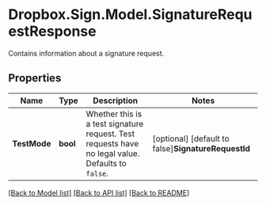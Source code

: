 # Dropbox.Sign.Model.SignatureRequestResponse
Contains information about a signature request.

## Properties

Name | Type | Description | Notes
------------ | ------------- | ------------- | -------------
**TestMode** | **bool** |  Whether this is a test signature request. Test requests have no legal value. Defaults to `false`.  | [optional] [default to false]**SignatureRequestId** | **string** |  The id of the SignatureRequest.  | [optional] **RequesterEmailAddress** | **string** |  The email address of the initiator of the SignatureRequest.  | [optional] **Title** | **string** |  The title the specified Account uses for the SignatureRequest.  | [optional] **OriginalTitle** | **string** |  Default Label for account.  | [optional] **Subject** | **string** |  The subject in the email that was initially sent to the signers.  | [optional] **Message** | **string** |  The custom message in the email that was initially sent to the signers.  | [optional] **Metadata** | **Dictionary&lt;string, Object&gt;** |  The metadata attached to the signature request.  | [optional] **CreatedAt** | **int** |  Time the signature request was created.  | [optional] **ExpiresAt** | **int?** |  The time when the signature request will expire unsigned signatures. See [Signature Request Expiration Date](https://developers.hellosign.com/docs/signature-request/expiration/) for details.  | [optional] **IsComplete** | **bool** |  Whether or not the SignatureRequest has been fully executed by all signers.  | [optional] **IsDeclined** | **bool** |  Whether or not the SignatureRequest has been declined by a signer.  | [optional] **HasError** | **bool** |  Whether or not an error occurred (either during the creation of the SignatureRequest or during one of the signings).  | [optional] **FilesUrl** | **string** |  The URL where a copy of the request&#39;s documents can be downloaded.  | [optional] **SigningUrl** | **string** |  The URL where a signer, after authenticating, can sign the documents. This should only be used by users with existing Dropbox Sign accounts as they will be required to log in before signing.  | [optional] **DetailsUrl** | **string** |  The URL where the requester and the signers can view the current status of the SignatureRequest.  | [optional] **CcEmailAddresses** | **List&lt;string&gt;** |  A list of email addresses that were CCed on the SignatureRequest. They will receive a copy of the final PDF once all the signers have signed.  | [optional] **SigningRedirectUrl** | **string** |  The URL you want the signer redirected to after they successfully sign.  | [optional] **FinalCopyUri** | **string** |  The path where the completed document can be downloaded  | [optional] **TemplateIds** | **List&lt;string&gt;** |  Templates IDs used in this SignatureRequest (if any).  | [optional] **CustomFields** | [**List&lt;SignatureRequestResponseCustomFieldBase&gt;**](SignatureRequestResponseCustomFieldBase.md) |  An array of Custom Field objects containing the name and type of each custom field.<br><br>* Text Field uses `SignatureRequestResponseCustomFieldText`<br>* Checkbox Field uses `SignatureRequestResponseCustomFieldCheckbox`  | [optional] **Attachments** | [**List&lt;SignatureRequestResponseAttachment&gt;**](SignatureRequestResponseAttachment.md) |  Signer attachments.  | [optional] **ResponseData** | [**List&lt;SignatureRequestResponseDataBase&gt;**](SignatureRequestResponseDataBase.md) |  An array of form field objects containing the name, value, and type of each textbox or checkmark field filled in by the signers.  | [optional] **Signatures** | [**List&lt;SignatureRequestResponseSignatures&gt;**](SignatureRequestResponseSignatures.md) |  An array of signature objects, 1 for each signer.  | [optional] **BulkSendJobId** | **string** |  The ID of the Bulk Send job which sent the signature request, if applicable.  | [optional] **SignerExperience** | [**SignatureRequestSignerExperience**](SignatureRequestSignerExperience.md) |    | [optional] 

[[Back to Model list]](../README.md#documentation-for-models) [[Back to API list]](../README.md#documentation-for-api-endpoints) [[Back to README]](../README.md)

